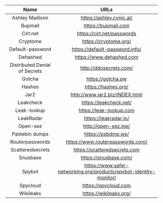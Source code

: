| Name | URLs | 
|:---:|:---:|
| Ashley Madison | https://ashley.cynic.al/ |
| Bupmail | https://bupmail.com |
| Cirt.net | https://cirt.net/passwords |
| Cryptome | https://cryptome.org/ |
| Default-password | https://default-password.info/ |
| Dehashed | https://www.dehashed.com |
| Distributed Denial of Secrets | http://ddosecrets.com/ |
| Gotcha | https://gotcha.pw |
| Hashes | https://hashes.org/ |
| Jar2 | http://www.jar2.biz/INDEX.html |
| Leakcheck | https://leakcheck.net/ |
| Leak-lookup | https://leak-lookup.com |
| LeakRadar | https://leakradar.io/ |
| Open-sez | http://open-sez.me/ |
| Pastebin dumps | https://psbdmp.ws/ |
| Routerpasswords | https://www.routerpasswords.com/ |
| Scatteredsecrets | https://scatteredsecrets.com |
| Snusbase | https://snusbase.com/ |
| Spybot | https://www.safer-networking.org/products/spybot-identity-monitor/ |
| Spycloud | https://spycloud.com |
| Wikileaks | https://wikileaks.org/ |
